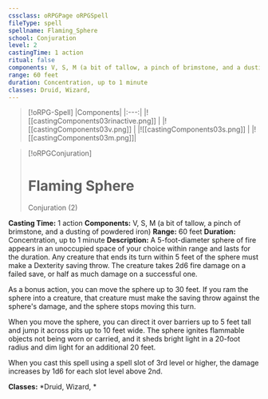 ```yaml
---
cssclass: oRPGPage oRPGSpell
fileType: spell
spellname: Flaming_Sphere
school: Conjuration
level: 2
castingTime: 1 action
ritual: false
components: V, S, M (a bit of tallow, a pinch of brimstone, and a dusting of powdered iron)
range: 60 feet
duration: Concentration, up to 1 minute
classes: Druid, Wizard,
---
```

> [!oRPG-Spell]
> |Components|
> |:---:|
> |![[castingComponents03rinactive.png]] |
> |![[castingComponents03v.png]] |
> |![[castingComponents03s.png]] |
> |![[castingComponents03m.png]]|

> [!oRPGConjuration]
>#  Flaming Sphere
> Conjuration  (2)

**Casting Time:** 1 action
**Components:** V, S, M (a bit of tallow, a pinch of brimstone, and a dusting of powdered iron)
**Range:** 60 feet
**Duration:**  Concentration, up to 1 minute
**Description:**
A 5-foot-diameter sphere of fire appears in an unoccupied space of your choice within range and lasts for the duration. Any creature that ends its turn within 5 feet of the sphere must make a Dexterity saving throw. The creature takes 2d6 fire damage on a failed save, or half as much damage on a successful one.



 As a bonus action, you can move the sphere up to 30 feet. If you ram the sphere into a creature, that creature must make the saving throw against the sphere's damage, and the sphere stops moving this turn.



 When you move the sphere, you can direct it over barriers up to 5 feet tall and jump it across pits up to 10 feet wide. The sphere ignites flammable objects not being worn or carried, and it sheds bright light in a 20-foot radius and dim light for an additional 20 feet.

When you cast this spell using a spell slot of 3rd level or higher, the damage increases by 1d6 for each slot level above 2nd.

**Classes:**  *Druid, Wizard, *


